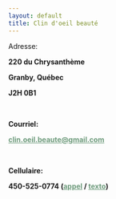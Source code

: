 ```yaml
---
layout: default
title: Clin d'oeil beauté
---
```


<div class="contact__inner">
    <div class="contact__content">
        <div class="contact__rte page__rte" style="font-weight: bold">
            <p style="font-weight: normal">Adresse:</p>
            <p>220 du Chrysanthème</p>
            <p>Granby, Québec</p>
            <p>J2H 0B1</p>
            <p>&nbsp;</p>
            <p>Courriel:</p>
            <p>
                <a style="color: #6E9B7C;" href="mailto:clin.oeil.beaute@gmail.com?subject=Clin d'oeil beauté&body=Écrivez votre demande ici">clin.oeil.beaute@gmail.com</a>
            </p>
            <p>&nbsp;</p>
            <p>Cellulaire:</p>
            <p>
                450-525-0774 (<a style="color: #6E9B7C;" href="tel:+14505250774">appel</a> / <a style="color: #6E9B7C;" href="sms:+14505250774?body=Écrivez votre demande ici">texto</a>)
            </p>
        </div>
    </div>
</div>